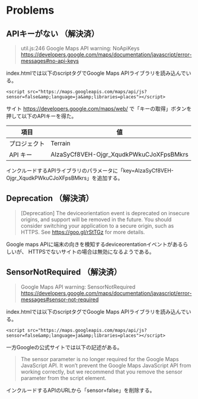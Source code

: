 # Problems



## APIキーがない （解決済）

> util.js:246 Google Maps API warning:
> NoApiKeys https://developers.google.com/maps/documentation/javascript/error-messages#no-api-keys
    
index.htmlでは以下のscriptタグでGoogle Maps APIライブラリを読み込んでいる。

    <script src="https://maps.googleapis.com/maps/api/js?sensor=false&amp;language=ja&amp;libraries=places"></script>

サイト https://developers.google.com/maps/web/ で「キーの取得」ボタンを押して以下のAPIキーを得た。

 項目 | 値 
-------|----
 プロジェクト | Terrain 
 API キー     | AIzaSyCf8VEH-Ojgr_XqudkPWkuCJoXFpsBMkrs 
 
 インクルードするAPIライブラリのパラメータに「key=AIzaSyCf8VEH-Ojgr_XqudkPWkuCJoXFpsBMkrs」を追加する。

## Deprecation （解決済）

> [Deprecation] The deviceorientation event is deprecated on insecure origins,
> and support will be removed in the future.
> You should consider switching your application to a secure origin,
> such as HTTPS. See https://goo.gl/rStTGz for more details.

Google maps APIに端末の向きを検知するdeviceorentationイベントがあるらしいが、
HTTPSでないサイトの場合は無効になるようである。

## SensorNotRequired （解決済）

> Google Maps API warning: SensorNotRequired https://developers.google.com/maps/documentation/javascript/error-messages#sensor-not-required

index.htmlでは以下のscriptタグでGoogle Maps APIライブラリを読み込んでいる。

    <script src="https://maps.googleapis.com/maps/api/js?sensor=false&amp;language=ja&amp;libraries=places"></script>

一方Googleの公式サイトでは以下の記述がある。

> The sensor parameter is no longer required for the Google Maps JavaScript API.
> It won’t prevent the Google Maps JavaScript API from working correctly,
> but we recommend that you remove the sensor parameter from the script element.

インクルードするAPIのURLから「sensor=false」を削除する。